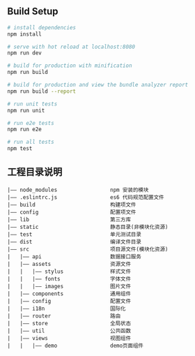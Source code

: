 ## Build Setup

``` bash
# install dependencies
npm install

# serve with hot reload at localhost:8080
npm run dev

# build for production with minification
npm run build

# build for production and view the bundle analyzer report
npm run build --report

# run unit tests
npm run unit

# run e2e tests
npm run e2e

# run all tests
npm test
```

## 工程目录说明
    |—— node_modules                 npm 安装的模块
    |—— .eslintrc.js                 es6 代码规范配置文件
    |—— build                        构建项文件
    |—— config                       配置项文件
    |—— lib                          第三方库
    |—— static                       静态目录(非模块化资源)
    |—— test                         单元测试目录
    |—— dist                         编译文件目录
    |—— src                          项目源文件(模块化资源)
    |   |—— api                      数据接口服务
    |   |—— assets                   资源文件
    |   |   |—— stylus               样式文件
    |   |   |—— fonts                字体文件
    |   |   |—— images               图片文件
    |   |—— components               通用组件
    |   |—— config                   配置文件
    |   |—— i18n                     国际化
    |   |—— router                   路由
    |   |—— store                    全局状态
    |   |—— util                     公共函数
    |   |—— views                    视图组件
    |   |   |—— demo                 demo页面组件
